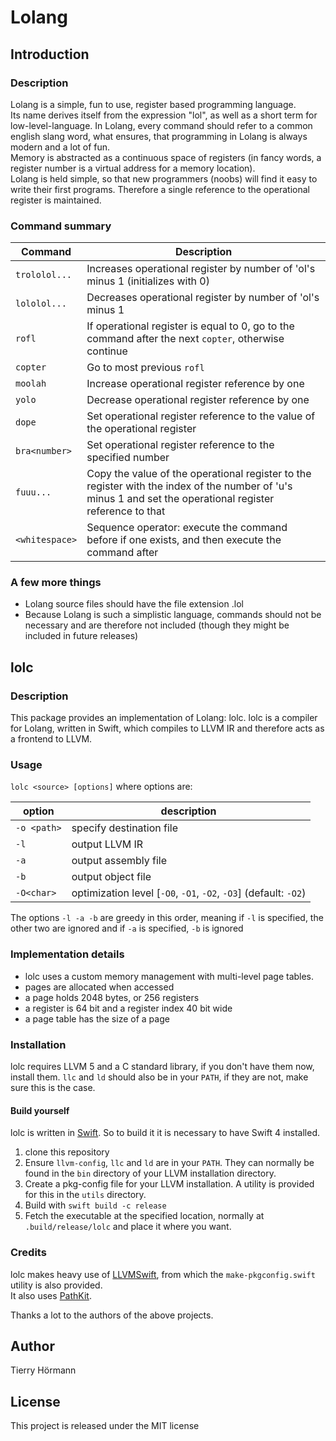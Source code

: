 # Lolang

## Introduction

### Description

Lolang is a simple, fun to use, register based programming language.  
Its name derives itself from the expression "lol", as well as a short term for low-level-language.
In Lolang, every command should refer to a common english slang word, what ensures, that programming in Lolang is always modern and a lot of fun.  
Memory is abstracted as a continuous space of registers (in fancy words, a register number is a virtual address for a memory location).  
Lolang is held simple, so that new programmers (noobs) will find it easy to write their first programs.
Therefore a single reference to the operational register is maintained.

### Command summary

Command | Description
--- | ---
`trololol...` | Increases operational register by number of 'ol's minus 1 (initializes with 0)
`lololol...` | Decreases operational register by number of 'ol's minus 1
`rofl` | If operational register is equal to 0, go to the command after the next `copter`, otherwise continue
`copter` | Go to most previous `rofl`
`moolah` | Increase operational register reference by one
`yolo` | Decrease operational register reference by one
`dope` | Set operational register reference to the value of the operational register
`bra<number>` | Set operational register reference to the specified number
`fuuu...` | Copy the value of the operational register to the register with the index of the number of 'u's minus 1 and set the operational register reference to that
`<whitespace>` | Sequence operator: execute the command before if one exists, and then execute the command after

### A few more things

- Lolang source files should have the file extension .lol
- Because Lolang is such a simplistic language, commands should not be necessary and are therefore not included (though they might be included in future releases)

## lolc

### Description

This package provides an implementation of Lolang: lolc.
lolc is a compiler for Lolang, written in Swift, which compiles to LLVM IR and therefore acts as a frontend to LLVM.

### Usage

`lolc <source> [options]` where options are:

option | description
--- | ---
`-o <path>` | specify destination file
`-l` | output LLVM IR
`-a` | output assembly file
`-b` | output object file
`-O<char>` | optimization level \[`-O0`, `-O1`, `-O2`, `-O3`\] (default: `-O2`)

The options `-l -a -b` are greedy in this order, meaning if `-l` is specified, the other two are ignored and if `-a` is specified, `-b` is ignored

### Implementation details

- lolc uses a custom memory management with multi-level page tables.
- pages are allocated when accessed
- a page holds 2048 bytes, or 256 registers
- a register is 64 bit and a register index 40 bit wide
- a page table has the size of a page

### Installation

lolc requires LLVM 5 and a C standard library, if you don't have them now, install them.
`llc` and `ld` should also be in your `PATH`, if they are not, make sure this is the case.

#### Build yourself

lolc is written in [Swift](https://github.com/apple/swift). So to build it it is necessary to have Swift 4 installed.

1. clone this repository
2. Ensure `llvm-config`, `llc` and `ld` are in your `PATH`. They can normally be found in the `bin` directory of your LLVM installation directory.
3. Create a pkg-config file for your LLVM installation. A utility is provided for this in the `utils` directory.
4. Build with `swift build -c release`
5. Fetch the executable at the specified location, normally at `.build/release/lolc` and place it where you want.

### Credits

lolc makes heavy use of [LLVMSwift](https://github.com/trill-lang/LLVMSwift), from which the `make-pkgconfig.swift` utility is also provided.  
It also uses [PathKit](https://github.com/kylef/PathKit).

Thanks a lot to the authors of the above projects.

## Author

Tierry Hörmann

## License

This project is released under the MIT license
